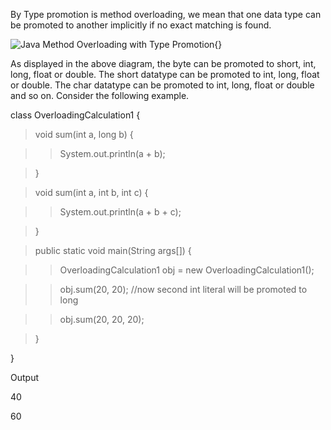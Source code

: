 By Type promotion is method overloading, we mean that one data type can
be promoted to another implicitly if no exact matching is found.

![Java Method Overloading with Type
Promotion](image46.png){}

As displayed in the above diagram, the byte can be promoted to short,
int, long, float or double. The short datatype can be promoted to int,
long, float or double. The char datatype can be promoted to int, long,
float or double and so on. Consider the following example.

class OverloadingCalculation1 {

> void sum(int a, long b) {

> > System.out.println(a + b);

> }

> void sum(int a, int b, int c) {

> > System.out.println(a + b + c);

> }

> public static void main(String args\[\]) {

> > OverloadingCalculation1 obj = new OverloadingCalculation1();

> > obj.sum(20, 20); //now second int literal will be promoted to long

> > obj.sum(20, 20, 20);

> }

}

Output

40

60